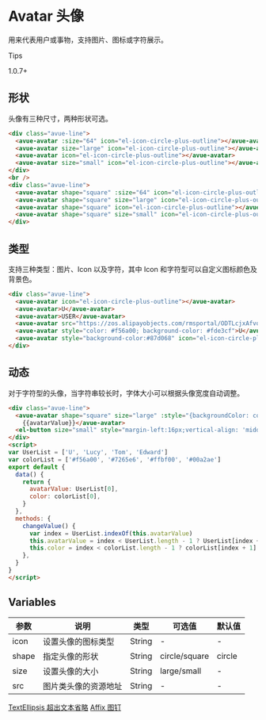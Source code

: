 Avatar 头像
=========

用来代表用户或事物，支持图片、图标或字符展示。

Tips

1.0.7+

形状
----

头像有三种尺寸，两种形状可选。

```html
<div class="avue-line">
  <avue-avatar :size="64" icon="el-icon-circle-plus-outline"></avue-avatar>
  <avue-avatar size="large" icon="el-icon-circle-plus-outline"></avue-avatar>
  <avue-avatar icon="el-icon-circle-plus-outline"></avue-avatar>
  <avue-avatar size="small" icon="el-icon-circle-plus-outline"></avue-avatar>
</div>
<br />
<div class="avue-line">
  <avue-avatar shape="square" :size="64" icon="el-icon-circle-plus-outline"></avue-avatar>
  <avue-avatar shape="square" size="large" icon="el-icon-circle-plus-outline"></avue-avatar>
  <avue-avatar shape="square" icon="el-icon-circle-plus-outline"></avue-avatar>
  <avue-avatar shape="square" size="small" icon="el-icon-circle-plus-outline"></avue-avatar>
</div>
```

类型
----

支持三种类型：图片、Icon 以及字符，其中 Icon 和字符型可以自定义图标颜色及背景色。

```html
<div class="avue-line">
  <avue-avatar icon="el-icon-circle-plus-outline"></avue-avatar>
  <avue-avatar>U</avue-avatar>
  <avue-avatar>USER</avue-avatar>
  <avue-avatar src="https://zos.alipayobjects.com/rmsportal/ODTLcjxAfvqbxHnVXCYX.png"></avue-avatar>
  <avue-avatar style="color: #f56a00; background-color: #fde3cf">U</avue-avatar>
  <avue-avatar style="background-color:#87d068" icon="el-icon-circle-plus-outline"></avue-avatar>
</div>
```

动态
----

对于字符型的头像，当字符串较长时，字体大小可以根据头像宽度自动调整。

```html
<div class="avue-line">
  <avue-avatar shape="square" size="large" :style="{backgroundColor: color, verticalAlign: 'middle'}">
    {{avatarValue}}</avue-avatar>
  <el-button size="small" style="margin-left:16px;vertical-align: 'middle'" @click="changeValue">改变</el-button>
</div>
<script>
var UserList = ['U', 'Lucy', 'Tom', 'Edward']
var colorList = ['#f56a00', '#7265e6', '#ffbf00', '#00a2ae']
export default {
  data() {
    return {
      avatarValue: UserList[0],
      color: colorList[0],
    }
  },
  methods: {
    changeValue() {
      var index = UserList.indexOf(this.avatarValue)
      this.avatarValue = index < UserList.length - 1 ? UserList[index + 1] : UserList[0]
      this.color = index < colorList.length - 1 ? colorList[index + 1] : colorList[0]
    },
  }
}
</script>
```

Variables
---------

| 参数  | 说明             | 类型   | 可选值         | 默认值  |
|-------|------------------|--------|----------------|---------|
| icon  | 设置头像的图标类型 | String | -              | -       |
| shape | 指定头像的形状    | String | circle/square  | circle  |
| size  | 设置头像的大小    | String | large/small    | -       |
| src   | 图片类头像的资源地址 | String | -              | -       |

[TextEllipsis 超出文本省略](https://v2.avuejs.com/default/text-ellipsis/) [Affix 图钉](https://v2.avuejs.com/default/affix/)